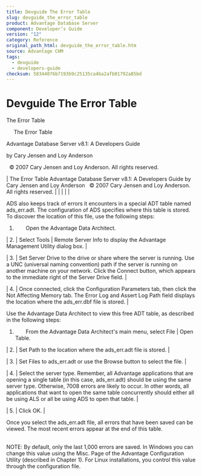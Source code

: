 ```yaml
---
title: Devguide The Error Table
slug: devguide_the_error_table
product: Advantage Database Server
component: Developer’s Guide
version: "12"
category: Reference
original_path_html: devguide_the_error_table.htm
source: Advantage CHM
tags:
  - devguide
  - developers-guide
checksum: 58344076b7193b9c25135ca4ba2afb01792a85bd
---
```


# Devguide The Error Table

The Error Table

     The Error Table

Advantage Database Server v8.1: A Developers Guide

by Cary Jensen and Loy Anderson

  © 2007 Cary Jensen and Loy Anderson. All rights reserved.

| The Error Table  Advantage Database Server v8.1: A Developers Guide  by Cary Jensen and Loy Anderson    © 2007 Cary Jensen and Loy Anderson. All rights reserved. |  |  |  |  |

ADS also keeps track of errors it encounters in a special ADT table named ads\_err.adt. The configuration of ADS specifies where this table is stored. To discover the location of this file, use the following steps:

1.        Open the Advantage Data Architect.

| 2. | Select Tools | Remote Server Info to display the Advantage Management Utility dialog box. |

| 3. | Set Server Drive to the drive or share where the server is running. Use a UNC (universal naming convention) path if the server is running on another machine on your network. Click the Connect button, which appears to the immediate right of the Server Drive field. |

| 4. | Once connected, click the Configuration Parameters tab, then click the Not Affecting Memory tab. The Error Log and Assert Log Path field displays the location where the ads\_err.dbf file is stored. |

Use the Advantage Data Architect to view this free ADT table, as described in the following steps:

1.        From the Advantage Data Architect's main menu, select File | Open Table.

| 2. | Set Path to the location where the ads\_err.adt file is stored. |

| 3. | Set Files to ads\_err.adt or use the Browse button to select the file. |

| 4. | Select the server type. Remember, all Advantage applications that are opening a single table (in this case, ads\_err.adt) should be using the same server type. Otherwise, 7008 errors are likely to occur. In other words, all applications that want to open the same table concurrently should either all be using ALS or all be using ADS to open that table. |

| 5. | Click OK. |

Once you select the ads\_err.adt file, all errors that have been saved can be viewed. The most recent errors appear at the end of this table.

   
NOTE: By default, only the last 1,000 errors are saved. In Windows you can change this value using the Misc. Page of the Advantage Configuration Utility (described in Chapter 1). For Linux installations, you control this value through the configuration file.
